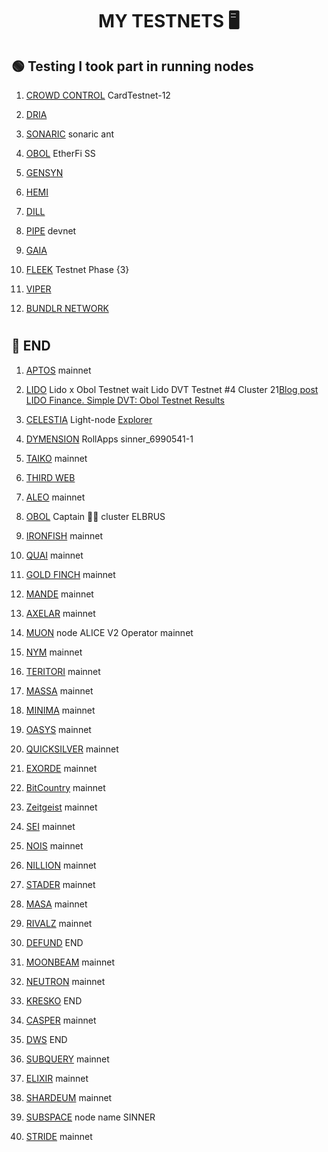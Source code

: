 <h1 align="center">MY TESTNETS 🖥 </h1>

##  🟢 Testing I took part in running nodes


1. [CROWD CONTROL](https://testnet.itrocket.net/cardchain/staking/ccvaloper1k2tyxj9pjxskpnqf87prkr9whzagnx5aprf2lg) CardTestnet-12 

2. [DRIA](https://dria.co/edge-ai/my-node)

3. [SONARIC](https://docs.sonaric.xyz/installation/#install-sonaric-locally) sonaric ant

4. [OBOL](https://obol-dvt.notion.site/obol-dvt/Obol-Techne-Credential-Program-71ce5d5013b945949f71b12b28884628) EtherFi SS

5. [GENSYN](https://www.gensyn.ai/) 

6. [HEMI](https://points.absinthe.network/hemi/start)

7. [DILL](https://dill.xyz/)

9. [PIPE](https://pipe.network/) devnet

10. [GAIA](https://www.gaianet.ai/node)

11. [FLEEK](https://faucet.testnet.fleek.network/) Testnet Phase {3}

12. [VIPER](https://vipernet.xyz/)

13. [BUNDLR NETWORK](https://bundlr.network/explorer/Ry2bDGfBIvYtvDPYnf0eg_ijH4A1EDKaaEEecyjbUQ4)


#
#


## 🔴 END

1. [APTOS](https://github.com/AntNodes/MY-TESTNET/blob/main/README.md) mainnet

2. [LIDO](https://lido.fi/) Lido x Obol Testnet wait Lido DVT Testnet #4 Cluster 21[Blog post LIDO Finance. Simple DVT: Obol Testnet Results](https://blog.lido.fi/simpledvt-obol-testnet-results/) 

3. [CELESTIA](https://tiascan.com/light-node/12D3KooWBpZE5nvFAJSyE6ZkHh9Zz9avVauoLfc7vw8KgBYhBHpL) Light-node  [Explorer](https://testnet.mintscan.io/celestia-testnet)

4. [DYMENSION](https://portal.dymension.xyz/rollapp/sinner_6990541-1) RollApps sinner_6990541-1

5. [TAIKO](https://taiko.xyz/docs) mainnet

6. [THIRD WEB](https://thirdweb.com/?utm_source=dc)

7. [ALEO](https://github.com/AleoHQ/snarkOS/) mainnet

8. [OBOL](https://prater.beaconcha.in/validator/9888d54b70cbd55180cbafbd3dbbd6b483ceca515cfb64e84eb872ffa2577e7357b99a460b24679af8f8af34c1d0ee78#attestations) Captain 👨‍✈️ cluster ELBRUS

9. [IRONFISH](https://github.com/AntNodes/MY-TESTNET/blob/main/README.md) mainnet

10. [QUAI](https://docs.qu.ai/guides/client/node) mainnet

11. [GOLD FINCH](https://goldfinch.finance/) mainnet

12. [MANDE](https://explorer.stavr.tech/mande-chain/staking/mandevaloper1kh3ksyfckthg8f6yg8kyt50tv062afu5d2k0ew) mainnet

13. [AXELAR](https://github.com/AntNodes/MY-TESTNET/edit/main/README.md) mainnet

14. [MUON](https://alice.muon.net/join/) node ALICE V2 Operator mainnet

15. [NYM](https://nymtech.net/) mainnet

16. [TERITORI](https://explorer.stavr.tech/teritori/staking/torivaloper12h3mykwltnv3tsvgwh7j334ra6ep3222ktju76) mainnet

17. [MASSA](https://github.com/AntNodes/MY-TESTNET/blob/main/README.md) mainnet

18. [MINIMA](https://github.com/AntNodes/MY-TESTNET/blob/main/README.md) mainnet

19. [OASYS](https://docs.oasys.games/docs/category/validator) mainnet

20. [QUICKSILVER](https://github.com/AntNodes/MY-TESTNET/edit/main/README.md) mainnet

21. [EXORDE](https://explorer.exorde.network/leaderboard) mainnet

22. [BitCountry](https://bit.country/) mainnet

23. [Zeitgeist](https://zeitgeist.pm/) mainnet

24. [SEI](https://github.com/AntNodes/MY-TESTNET/edit/main/README.md) mainnet

25. [NOIS](https://explorer.stavr.tech/nois/staking/noisvaloper1l4gudwr60jk3awse85awn9wf762w9afcjtp2zj) mainnet

26. [NILLION](https://verifier.nillion.com) mainnet

27. [STADER](https://prater.beaconcha.in/validator/ae3f805607ded699e30ee58fde57a061a1fda02784a5dd6205c8e7e5d130e6b4ae5a017667754e5fb206cc271558d73d#deposits) mainnet

28. [MASA](https://github.com/AntNodes/MY-TESTNET/blob/main/README.md) mainnet

29. [RIVALZ](https://rivalz.ai/dashboard) mainnet

30. [DEFUND](https://defund.explorers.guru/validator/defundvaloper1e8gelxtyhhwgnlm4u53qynh4w8ly6h3jptaav9) END

31. [MOONBEAM](https://moonbeam.network/) mainnet

32. [NEUTRON](https://neutron.explorers.guru/validator/neutronvaloper1pp4q0wy9nw8t30u20nv2px0znnwgfse8gxxfsx) mainnet

33. [KRESKO](https://app.kresko.link/) END

34. [CASPER](https://casper.network/) mainnet

35. [DWS](https://dws.explorers.guru/validator/dewebvaloper1avtnh7w7d8pa7uakr4vscp2skdg3wg9flrgdr3) END

36. [SUBQUERY](https://github.com/AntNodes/MY-TESTNET/blob/main/README.md) mainnet

37. [ELIXIR](https://testnet-3.elixir.xyz/) mainnet

38. [SHARDEUM](https://shardeum.org/ru/) mainnet

39. [SUBSPACE](https://telemetry.subspace.network/#/0x43d10ffd50990380ffe6c9392145431d630ae67e89dbc9c014cac2a417759101) node name SINNER

40. [STRIDE](https://stride.zone/) mainnet



